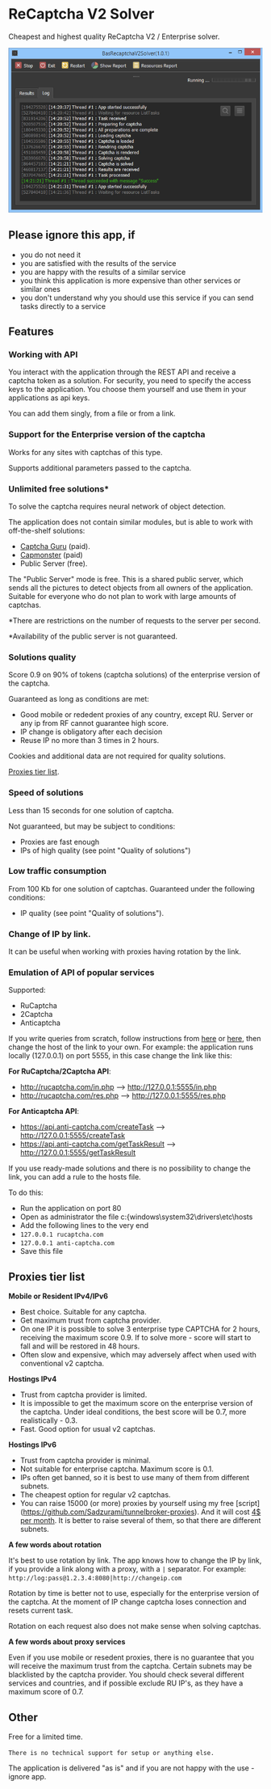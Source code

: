 # ReCaptcha V2 Solver

Cheapest and highest quality ReCaptcha V2 / Enterprise solver.

![](./tests-screen.jpg)

## Please ignore this app, if

- you do not need it
- you are satisfied with the results of the service
- you are happy with the results of a similar service
- you think this application is more expensive than other services or similar ones
- you don't understand why you should use this service if you can send tasks directly to a service

## Features

### Working with API

You interact with the application through the REST API and receive a captcha token as a solution.
For security, you need to specify the access keys to the application.
You choose them yourself and use them in your applications as api keys.

You can add them singly, from a file or from a link.

### Support for the Enterprise version of the captcha

Works for any sites with captchas of this type.

Supports additional parameters passed to the captcha.

### Unlimited free solutions\*

To solve the captcha requires neural network of object detection.

The application does not contain similar modules, but is able to work with off-the-shelf solutions:

-   [Captcha Guru](https://captcha.guru/ru/reg/?ref=100230) (paid).
-   [Capmonster](http://zennolab.com/ru/products/capmonster/capmonster-lite-samples/pid/30bdfb93-7f1d-4cb8-94b6-16ed37b31dd6) (paid)
-   Public Server (free).

The "Public Server" mode is free. This is a shared public server, which sends all the pictures to detect objects from all owners of the application. Suitable for everyone who do not plan to work with large amounts of captchas.

\*There are restrictions on the number of requests to the server per second.

\*Availability of the public server is not guaranteed.

### Solutions quality

Score 0.9 on 90% of tokens (captcha solutions) of the enterprise version of the captcha.

Guaranteed as long as conditions are met:

-   Good mobile or rededent proxies of any country, except RU. Server or any ip from RF cannot guarantee high score.
-   IP change is obligatory after each decision
-   Reuse IP no more than 3 times in 2 hours.

Cookies and additional data are not required for quality solutions.

[Proxies tier list](#proxies-tier-list).

### Speed of solutions

Less than 15 seconds for one solution of captcha.

Not guaranteed, but may be subject to conditions:

-   Proxies are fast enough
-   IPs of high quality (see point "Quality of solutions")

### Low traffic consumption

From 100 Kb for one solution of captchas.
Guaranteed under the following conditions:

-   IP quality (see point "Quality of solutions").

### Change of IP by link.

It can be useful when working with proxies having rotation by the link.

### Emulation of API of popular services

Supported:

- RuCaptcha
- 2Captcha
- Anticaptcha

If you write queries from scratch, follow instructions from [here](https://anti-captcha.com/apidoc) or [here](https://2captcha.com/2captcha-api), then change the host of the link to your own.
For example: the application runs locally (127.0.0.1) on port 5555, in this case change the link like this:

**For RuCaptcha/2Captcha API**:

- http://rucaptcha.com/in.php --> http://127.0.0.1:5555/in.php
- http://rucaptcha.com/res.php --> http://127.0.0.1:5555/res.php

**For Anticaptcha API**:

- https://api.anti-captcha.com/createTask --> http://127.0.0.1:5555/createTask
- https://api.anti-captcha.com/getTaskResult --> http://127.0.0.1:5555/getTaskResult

If you use ready-made solutions and there is no possibility to change the link, you can add a rule to the hosts file.

To do this:

- Run the application on port 80
- Open as administrator the file c:{windows\system32\drivers\etc\hosts
- Add the following lines to the very end
- `127.0.0.1 rucaptcha.com`
- `127.0.0.1 anti-captcha.com`
- Save this file

## Proxies tier list

**Mobile or Resident IPv4/IPv6**
- Best choice. Suitable for any captcha.
- Get maximum trust from captcha provider.
- On one IP it is possible to solve 3 enterprise type CAPTCHA for 2 hours, receiving the maximum score 0.9. If to solve more - score will start to fall and will be restored in 48 hours.
- Often slow and expensive, which may adversely affect when used with conventional v2 captcha.

**Hostings IPv4**
- Trust from captcha provider is limited.
- It is impossible to get the maximum score on the enterprise version of the captcha. Under ideal conditions, the best score will be 0.7, more realistically - 0.3.
- Fast. Good option for usual v2 captchas.

**Hostings IPv6**
- Trust from captcha provider is minimal.
- Not suitable for enterprise captcha. Maximum score is 0.1.
- IPs often get banned, so it is best to use many of them from different subnets.
- The cheapest option for regular v2 captchas.
- You can raise 15000 (or more) proxies by yourself using my free [script] (https://github.com/Sadzurami/tunnelbroker-proxies). And it will cost [4$ per month](https://hetzner.cloud/?ref=u773sH3Kq8gw). It is better to raise several of them, so that there are different subnets.

**A few words about rotation**

It's best to use rotation by link.
The app knows how to change the IP by link, if you provide a link along with a proxy, with a `|` separator.
For example: `http://log:pass@1.2.3.4:8080|http://changeip.com`

Rotation by time is better not to use, especially for the enterprise version of the captcha. At the moment of IP change captcha loses connection and resets current task.

Rotation on each request also does not make sense when solving captchas.

**A few words about proxy services**

Even if you use mobile or resedent proxies, there is no guarantee that you will receive the maximum trust from the captcha.
Certain subnets may be blacklisted by the captcha provider.
You should check several different services and countries, and if possible exclude RU IP's, as they have a maximum score of 0.7.

## Other


Free for a limited time.

`There is no technical support for setup or anything else.`

The application is delivered "as is" and if you are not happy with the use - ignore app.
